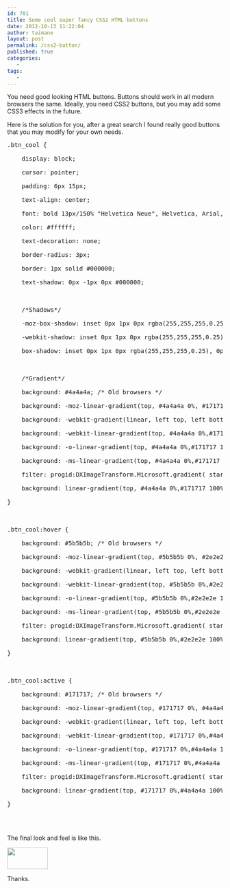 ```yaml
---
id: 781
title: Some cool super fancy CSS2 HTML buttons
date: 2012-10-13 11:22:04
author: taimane
layout: post
permalink: /css2-button/
published: true
categories:
   -
tags:
   -
---
```

You need good looking HTML buttons. Buttons should work in all modern browsers the same. Ideally, you need CSS2 buttons, but you may add some CSS3 effects in the future.

Here is the solution for you, after a great search I found really good buttons that you may modify for your own needs.
<pre class="prettyprint">.btn_cool {
	display: block;
	cursor: pointer;
	padding: 6px 15px;
	text-align: center;
	font: bold 13px/150% "Helvetica Neue", Helvetica, Arial, Geneva, sans-serif;
	color: #ffffff;
	text-decoration: none;
	border-radius: 3px;
	border: 1px solid #000000;
	text-shadow: 0px -1px 0px #000000;
	
	/*Shadows*/
	-moz-box-shadow: inset 0px 1px 0px rgba(255,255,255,0.25), 0px 1px 2px rgba(0,0,0,0.25);
	-webkit-shadow: inset 0px 1px 0px rgba(255,255,255,0.25), 0px 1px 2px rgba(0,0,0,0.25);
	box-shadow: inset 0px 1px 0px rgba(255,255,255,0.25), 0px 1px 2px rgba(0,0,0,0.25);
		
	/*Gradient*/
	background: #4a4a4a; /* Old browsers */
	background: -moz-linear-gradient(top, #4a4a4a 0%, #171717 100%); /* FF3.6+ */
	background: -webkit-gradient(linear, left top, left bottom, color-stop(0%,#4a4a4a), color-stop(100%,#171717)); /* Chrome,Safari4+ */
	background: -webkit-linear-gradient(top, #4a4a4a 0%,#171717 100%); /* Chrome10+,Safari5.1+ */
	background: -o-linear-gradient(top, #4a4a4a 0%,#171717 100%); /* Opera11.10+ */
	background: -ms-linear-gradient(top, #4a4a4a 0%,#171717 100%); /* IE10+ */
	filter: progid:DXImageTransform.Microsoft.gradient( startColorstr='#4a4a4a', endColorstr='#171717',GradientType=0 ); /* IE6-9 */
	background: linear-gradient(top, #4a4a4a 0%,#171717 100%); /* W3C */
}

.btn_cool:hover {
	background: #5b5b5b; /* Old browsers */
	background: -moz-linear-gradient(top, #5b5b5b 0%, #2e2e2e 100%); /* FF3.6+ */
	background: -webkit-gradient(linear, left top, left bottom, color-stop(0%,#5b5b5b), color-stop(100%,#2e2e2e)); /* Chrome,Safari4+ */
	background: -webkit-linear-gradient(top, #5b5b5b 0%,#2e2e2e 100%); /* Chrome10+,Safari5.1+ */
	background: -o-linear-gradient(top, #5b5b5b 0%,#2e2e2e 100%); /* Opera11.10+ */
	background: -ms-linear-gradient(top, #5b5b5b 0%,#2e2e2e 100%); /* IE10+ */
	filter: progid:DXImageTransform.Microsoft.gradient( startColorstr='#5b5b5b', endColorstr='#2e2e2e',GradientType=0 ); /* IE6-9 */
	background: linear-gradient(top, #5b5b5b 0%,#2e2e2e 100%); /* W3C */
}

.btn_cool:active {
	background: #171717; /* Old browsers */
	background: -moz-linear-gradient(top, #171717 0%, #4a4a4a 100%); /* FF3.6+ */
	background: -webkit-gradient(linear, left top, left bottom, color-stop(0%,#171717), color-stop(100%,#4a4a4a)); /* Chrome,Safari4+ */
	background: -webkit-linear-gradient(top, #171717 0%,#4a4a4a 100%); /* Chrome10+,Safari5.1+ */
	background: -o-linear-gradient(top, #171717 0%,#4a4a4a 100%); /* Opera11.10+ */
	background: -ms-linear-gradient(top, #171717 0%,#4a4a4a 100%); /* IE10+ */
	filter: progid:DXImageTransform.Microsoft.gradient( startColorstr='#171717', endColorstr='#4a4a4a',GradientType=0 ); /* IE6-9 */
	background: linear-gradient(top, #171717 0%,#4a4a4a 100%); /* W3C */
}

</pre>
The final look and feel is like this.
<img class="alignleft size-full wp-image-782" title="Selection_205" src="https://programming-review.com/wp-content/uploads/2012/10/Selection_205.png" alt="" width="95" height="50" />

Thanks.  

